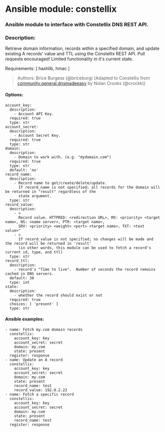 # Ansible module: constellix
### Ansible module to interface with Constellix DNS REST API.
### Description:
Retrieve domain information, records within a specified domain, and update existing A records' value and TTL using the Constellix REST API.
Pull requests encouraged! Limited functionality in it's current state.

Requirements: [ hashlib, hmac ]

> Authors: Brice Burgess (@briceburg) (Adapted to Constellix from [community.general.dnsmadeeasy](https://github.com/ansible-collections/community.general/blob/29bd5a94862f2e12f1fce2c4a9e801c6f5b38405/plugins/modules/net_tools/dnsmadeeasy.py) by Nolan Crooks (@crockk))

#### Options:
```
account_key:
  description:
    - Account API Key.
  required: true
  type: str
account_secret:
  description:
    - Account Secret Key.
  required: true
  type: str
domain:
  description:
    - Domain to work with. (e.g. "mydomain.com")
  required: true
  type: str
  default: 'no'
record_name:
  description:
    - Record name to get/create/delete/update.
      If record_name is not specified; all records for the domain will be returned in "result" regardless of the
      state argument.
  type: str
record_value:
  description:
    - >
      Record value. HTTPRED: <redirection URL>, MX: <priority> <target name>, NS: <name server>, PTR: <target name>,
      SRV: <priority> <weight> <port> <target name>, TXT: <text value>"
    - >
      If record_value is not specified; no changes will be made and the record will be returned in 'result'
      (in other words, this module can be used to fetch a record's current id, type, and ttl)
  type: str
record_ttl:
  description:
    - record's "Time to live".  Number of seconds the record remains cached in DNS servers.
  default: 30
  type: int
state:
  description:
    - whether the record should exist or not
  required: true
  choices: [ 'present' ]
  type: str
```

#### Ansible examples:
```
- name: Fetch my.com domain records
  constellix:
    account_key: key
    account_secret: secret
    domain: my.com
    state: present
  register: response
- name: Update an A record
  constellix:
    account_key: key
    account_secret: secret
    domain: my.com
    state: present
    record_name: test
    record_value: 192.0.2.23
- name: Fetch a specific record
  constellix:
    account_key: key
    account_secret: secret
    domain: my.com
    state: present
    record_name: test
  register: response
```

